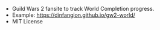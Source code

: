 * Guild Wars 2 fansite to track World Completion progress.
* Example: https://dinfangion.github.io/gw2-world/
* MIT License
